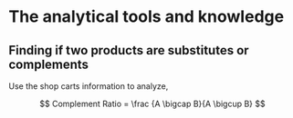 # The analytical tools and knowledge

## Finding if two products are substitutes or complements
Use the shop carts information to analyze,

$$ Complement Ratio = \frac {A \bigcap B}{A \bigcup B} $$

